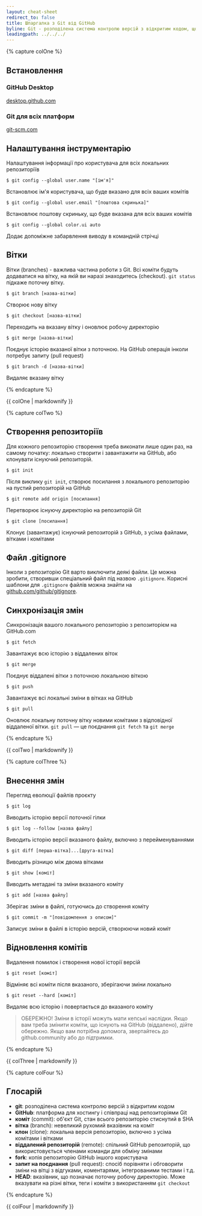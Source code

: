 ```yaml
---
layout: cheat-sheet
redirect_to: false
title: Шпаргалка з Git від GitHub
byline: Git - розподілена система контролю версій з відкритим кодом, що використовується GitHub. Ця шпаргалка коротко підсумовує найбільш поширені команди Git для швидкої довідки.
leadingpath: ../../../
---
```


{% capture colOne %}
## Встановлення

### GitHub Desktop
[desktop.github.com](https://desktop.github.com)

### Git для всіх платформ
[git-scm.com](https://git-scm.com)

## Налаштування інструментарію
Налаштування інформації про користувача для всіх локальних репозиторіїв

```$ git config --global user.name "[ім'я]"```

Встановлює ім'я користувача, що буде вказано для всіх ваших комітів

```$ git config --global user.email "[поштова скринька]"```

Встановлює поштову скриньку, що буде вказана для всіх ваших комітів

```$ git config --global color.ui auto```

Додає допоміжне забарвлення виводу в командній стрічці

## Вітки

Вітки (branches) - важлива частина роботи з Git. Всі коміти будуть додаватися на вітку, на якій ви наразі знаходитесь (checkout). `git status` підкаже поточну вітку.

```$ git branch [назва-вітки]```

Створює нову вітку

```$ git checkout [назва-вітки]```

Переходить на вказану вітку і оновлює робочу директорію

```$ git merge [назва-вітки]```

Поєднує історію вказаної вітки з поточною. На GitHub операція інколи потребує запиту (pull request)

```$ git branch -d [назва-вітки]```

Видаляє вказану вітку

{% endcapture %}
<div class="col-md-6">
{{ colOne | markdownify }}
</div>


{% capture colTwo %}

## Створення репозиторіїв

Для кожного репозиторію створення треба виконати лише один раз, на самому початку: локально створити і завантажити на GitHub, або клонувати існуючий репозиторій.

```$ git init```

Після виклику `git init`, створює посилання з локального репозиторію на пустий репозиторій на GitHub

```$ git remote add origin [посилання]```

Перетворює існуючу директорію на репозиторій Git

```$ git clone [посилання]```

Клонує (завантажує) існуючий репозиторій з GitHub, з усіма файлами, вітками і комітами

## Файл .gitignore

Інколи з репозиторію Git варто виключити деякі файли. Це можна зробити, створивши спеціальний файл під назвою `.gitignore`. Корисні шаблони для `.gitignore` файлів можна знайти на [github.com/github/gitignore](https://github.com/github/gitignore).

## Синхронізація змін

Синхронізація вашого локального репозиторію з репозиторієм на GitHub.com

```$ git fetch```

Завантажує всю історію з віддалених віток

```$ git merge```

Поєднує віддалені вітки з поточною локальною віткою

```$ git push```

Завантажує всі локальні зміни в вітках на GitHub

```$ git pull```

Оновлює локальну поточну вітку новими комітами з відповідної віддаленої вітки. `git pull` — це поєднання `git fetch` та `git merge`

{% endcapture %}
<div class="col-md-6">
{{ colTwo | markdownify }}
</div>
<div class="clearfix"></div>

{% capture colThree %}

## Внесення змін

Перегляд еволюції файлів проєкту

```$ git log```

Виводить історію версії поточної гілки

```$ git log --follow [назва файлу]```

Виводить історію версії вказаного файлу, включно з перейменуваннями

```$ git diff [перша-вітка]...[друга-вітка]```

Виводить різницю між двома вітками

```$ git show [коміт]```

Виводить метадані та зміни вказаного коміту

```$ git add [назва файлу]```

Зберігає зміни в файлі, готуючись до створення коміту

```$ git commit -m "[повідомлення з описом]"```

Записує зміни в файлі в історію версій, створюючи новий коміт

## Відновлення комітів

Видалення помилок і створення нової історії версій

```$ git reset [коміт]```

Відміняє всі коміти після вказаного, зберігаючи зміни локально

```$ git reset --hard [коміт]```

Видаляє всю історію і повертається до вказаного коміту

> ОБЕРЕЖНО! Зміни в історії можуть мати кепські наслідки. Якщо вам треба змінити коміти, що існують на GitHub (віддалено), дійте обережно. Якщо вам потрібна допомога, звертайтесь до github.community або до підтримки.

{% endcapture %}
<div class="col-md-6">
{{ colThree | markdownify }}
</div>

{% capture colFour %}

## Глосарій

- **git**: розподілена система контролю версій з відкритим кодом
- **GitHub**: платформа для хостингу і співпраці над репозиторіями Git
- **коміт** (commit): об'єкт Git, стан всього репозиторію стиснутий в SHA
- **вітка** (branch): невеликий рухомий вказівник на коміт
- **клон** (clone): локальна версія репозиторію, включно з усіма комітами і вітками
- **віддалений репозиторій** (remote): спільний GitHub репозиторій, що використовується членами команди для обміну змінами
- **fork**: копія репозиторію GitHub іншого користувача
- **запит на поєднання** (pull request): спосіб порівняти і обговорити зміни на вітці з відгуками, коментарями, інтегрованими тестами і т.д.
- **HEAD**: вказівник, що позначає поточну робочу директорію. Може вказувати на різні вітки, теги і коміти з використанням `git checkout`

{% endcapture %}
<div class="col-md-6">
{{ colFour | markdownify }}
</div>
<div class="clearfix"></div>
